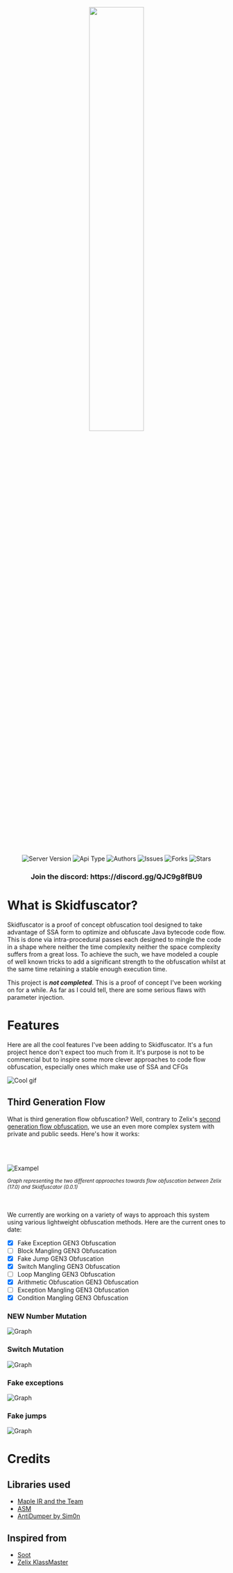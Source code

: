 <p align="center">
  <img width="50%" height="50%" src="https://i.imgur.com/KzXiF67.png">
  <br>
  <a><img alt="Server Version" src="https://img.shields.io/badge/Server%20Version-J8%20J16-blue"></a>
  <a><img alt="Api Type" src="https://img.shields.io/badge/API-MapleIR-blue"></a>
  <a><img alt="Authors" src="https://img.shields.io/badge/Authors-Ghast-blue"></a>
  <a><img alt="Issues" src="https://img.shields.io/github/issues/terminalsin/skidfuscator-java-obfuscator"></a>
  <a><img alt="Forks" src="https://img.shields.io/github/forks/terminalsin/skidfuscator-java-obfuscator"></a>
  <a><img alt="Stars" src="https://img.shields.io/github/stars/terminalsin/skidfuscator-java-obfuscator"></a>
  
  <h3 align="center">Join the discord: https://discord.gg/QJC9g8fBU9</h3>
</p>


# What is Skidfuscator?
Skidfuscator is a proof of concept obfuscation tool designed to take advantage of SSA form to optimize and obfuscate Java bytecode
code flow. This is done via intra-procedural passes each designed to mingle the code in a shape where neither the time complexity
neither the space complexity suffers from a great loss. To achieve the such, we have modeled a couple of well known tricks to 
add a significant strength to the obfuscation whilst at the same time retaining a stable enough execution time.

This project is **___not completed___**. This is a proof of concept I've been working on for a while. As far as I could tell, there are
some serious flaws with parameter injection. 

# Features 

Here are all the cool features I've been adding to Skidfuscator. It's a fun project hence don't expect too much from it. It's purpose is
not to be commercial but to inspire some more clever approaches to code flow obfuscation, especially ones which make use of SSA and CFGs

![Cool gif](https://i.ibb.co/4MQnj4V/FE185-E3-B-0-D0-D-4-ACC-81-AA-A4862-DF01-FA3.gif)

## Third Generation Flow

What is third generation flow obfuscation? Well, contrary to Zelix's [second generation flow obfuscation](https://www.zelix.com/klassmaster/featuresFlowObfuscation.html), we use an even more complex system with private and public seeds. Here's 
how it works:

<br>
<br>

![Exampel](https://i.imgur.com/j2tZavr.png)

<sub>_Graph representing the two different approaches towards flow obfuscation between Zelix (17.0) and Skidfuscator (0.0.1)_</sub>
<br>
<br>
<br>

We currently are working on a variety of ways to approach this system using various lightweight obfuscation methods. Here are the current ones
to date:

- [x] Fake Exception GEN3 Obfuscation
- [ ] Block Mangling GEN3 Obfuscation
- [x] Fake Jump GEN3 Obfuscation
- [x] Switch Mangling GEN3 Obfuscation
- [ ] Loop Mangling GEN3 Obfuscation
- [x] Arithmetic Obfuscation GEN3 Obfuscation
- [ ] Exception Mangling GEN3 Obfuscation
- [x] Condition Mangling GEN3 Obfuscation

### **NEW** Number Mutation
![Graph](https://i.imgur.com/XjUFdRU.png)

### Switch Mutation
![Graph](https://i.imgur.com/yPjFC8k.png)

### Fake exceptions
![Graph](https://i.imgur.com/bJcTNHm.png)

### Fake jumps
![Graph](https://i.imgur.com/780UIIc.png)

# Credits

## Libraries used
- [Maple IR and the Team](https://github.com/LLVM-but-worse/maple-ir)
- [ASM](https://gitlab.ow2.org/asm/asm)
- [AntiDumper by Sim0n](https://github.com/sim0n/anti-java-agent/)

## Inspired from
- [Soot](https://github.com/soot-oss/soot)
- [Zelix KlassMaster](https://zelix.com)
